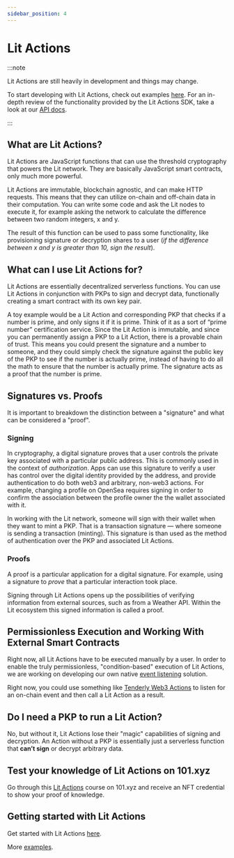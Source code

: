 ```yaml
---
sidebar_position: 4
---
```


# Lit Actions

:::note

Lit Actions are still heavily in development and things may change.

To start developing with Lit Actions, check out examples [here](/SDK/Explanation/litActions.md). For an in-depth review of the functionality provided by the Lit Actions SDK, take a look at our [API docs](https://actions-docs.litprotocol.com/).

:::

## What are Lit Actions?

Lit Actions are JavaScript functions that can use the threshold cryptography that powers the Lit network. They are basically JavaScript smart contracts, only much more powerful.

Lit Actions are immutable, blockchain agnostic, and can make HTTP requests. This means that they can utilize on-chain and off-chain data in their computation. You can write some code and ask the Lit nodes to execute it, for example asking the network to calculate the difference between two random integers, x and y. 

The result of this function can be used to pass some functionality, like provisioning signature or decryption shares to a user (*if the difference between x and y is greater than 10, sign the result*).

## What can I use Lit Actions for?

Lit Actions are essentially decentralized serverless functions. You can use Lit Actions in conjunction with PKPs to sign and decrypt data, functionally creating a smart contract with its own key pair. 

A toy example would be a Lit Action and corresponding PKP that checks if a number is prime, and only signs it if it is prime.  Think of it as a sort of “prime number” certification service.  Since the Lit Action is immutable, and since you can permanently assign a PKP to a Lit Action, there is a provable chain of trust.  This means you could present the signature and a number to someone, and they could simply check the signature against the public key of the PKP to see if the number is actually prime, instead of having to do all the math to ensure that the number is actually prime.  The signature acts as a proof that the number is prime.  

## Signatures vs. Proofs

It is important to breakdown the distinction between a "signature" and what can be considered a "proof".

### Signing

In cryptography, a digital signature proves that a user controls the private key associated with a particular public address. This is commonly used in the context of *authorization*. Apps can use this signature to verify a user has control over the digital identity provided by the address, and provide authentication to do both web3 and arbitrary, non-web3 actions. For example, changing a profile on OpenSea requires signing in order to confirm the association between the profile owner the the wallet associated with it.

In working with the Lit network, someone will sign with their wallet when they want to mint a PKP. That is a transaction signature — where someone is sending a transaction (minting). This signature is than used as the method of authentication over the PKP and associated Lit Actions.

### Proofs

A proof is a particular application for a digital signature. For example, using a signature to *prove* that a particular interaction took place. 

Signing through Lit Actions opens up the possibilities of verifying information from external sources, such as from a Weather API. Within the Lit ecosystem this signed information is called a proof. 

## Permissionless Execution and Working With External Smart Contracts

Right now, all Lit Actions have to be executed manually by a user. In order to enable the truly permissionless, "condition-based" execution of Lit Actions, we are working on developing our own native [event listening](https://litprotocol.notion.site/Event-based-triggers-for-PKPs-0b22532c571f4dffb08d6e84e9c5dd04) solution. 

Right now, you could use something like [Tenderly Web3 Actions](https://docs.tenderly.co/web3-actions/intro-to-web3-actions) to listen for an on-chain event and then call a Lit Action as a result.

## Do I need a PKP to run a Lit Action? 

No, but without it, Lit Actions lose their "magic" capabilities of signing and decryption. An Action without a PKP is essentially just a serverless function that **can’t sign** or decrypt arbitrary data.  

## Test your knowledge of Lit Actions on 101.xyz
Go through this [Lit Actions](https://101.xyz/course/claift8fc415408l116dbsqpl) course on 101.xyz and receive an NFT credential to show your proof of knowledge. 

## Getting started with Lit Actions

Get started with Lit Actions [here](/SDK/Explanation/LitActions/helloWorld).

More [examples](/coreConcepts/usecases#programmatic-signing-lit-actions-and-pkps).
